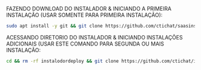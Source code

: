FAZENDO DOWNLOAD DO INSTALADOR & INICIANDO A PRIMEIRA INSTALAÇÃO (USAR SOMENTE PARA PRIMEIRA INSTALAÇÃO):

```bash
sudo apt install -y git && git clone https://github.com/ctichat/saasinstalador.git && sudo chmod -R 777 saasinstalador && cd saasinstalador&& sudo ./install_primaria
```

ACESSANDO DIRETORIO DO INSTALADOR & INICIANDO INSTALAÇÕES ADICIONAIS (USAR ESTE COMANDO PARA SEGUNDA OU MAIS INSTALAÇÃO:
```bash
cd && rm -rf instalodordeploy && git clone https://github.com/ctichat/instalodordeploy.git && sudo chmod -R 777 instalodordeploy && cd instalodordeploy && sudo ./install_instancia
```

